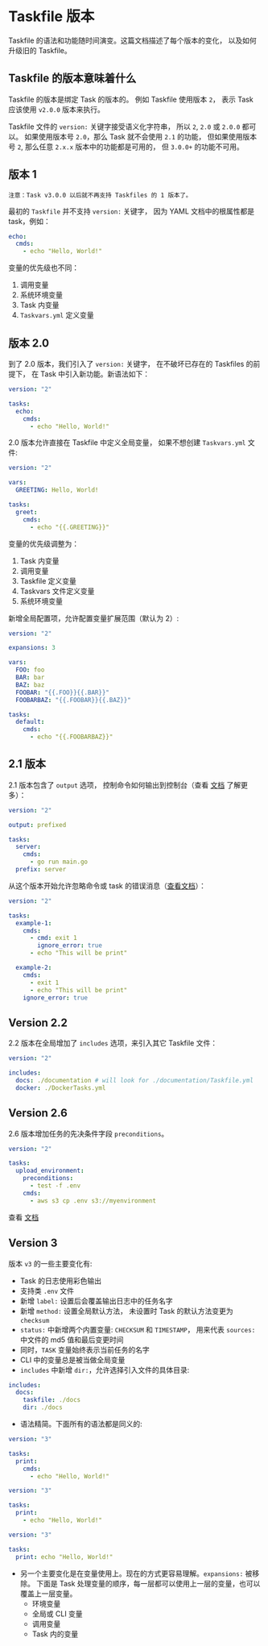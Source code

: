 # Taskfile 版本

Taskfile 的语法和功能随时间演变。这篇文档描述了每个版本的变化，
以及如何升级旧的 Taskfile。

## Taskfile 的版本意味着什么

Taskfile 的版本是绑定 Task 的版本的。
例如 Taskfile 使用版本 `2`，
表示 Task 应该使用 `v2.0.0` 版本来执行。

Taskfile 文件的 `version:` 关键字接受语义化字符串，
所以 `2`, `2.0` 或 `2.0.0` 都可以。
如果使用版本号 `2.0`，那么 Task 就不会使用 `2.1` 的功能，
但如果使用版本号 `2`, 那么任意 `2.x.x` 版本中的功能都是可用的，
但 `3.0.0+` 的功能不可用。

## 版本 1

    注意：Task v3.0.0 以后就不再支持 Taskfiles 的 1 版本了。

最初的 `Taskfile` 并不支持 `version:` 关键字，
因为 YAML 文档中的根属性都是 task，例如：

```yaml
echo:
  cmds:
    - echo "Hello, World!"
```

变量的优先级也不同：

1. 调用变量
2. 系统环境变量
3. Task 内变量
4. `Taskvars.yml` 定义变量

## 版本 2.0

到了 2.0 版本，我们引入了 `version:` 关键字，
在不破坏已存在的 Taskfiles 的前提下，
在 Task 中引入新功能。新语法如下：

```yaml
version: "2"

tasks:
  echo:
    cmds:
      - echo "Hello, World!"
```

2.0 版本允许直接在 Taskfile 中定义全局变量，
如果不想创建 `Taskvars.yml` 文件:

```yaml
version: "2"

vars:
  GREETING: Hello, World!

tasks:
  greet:
    cmds:
      - echo "{{.GREETING}}"
```

变量的优先级调整为：

1. Task 内变量
2. 调用变量
3. Taskfile 定义变量
4. Taskvars 文件定义变量
5. 系统环境变量

新增全局配置项，允许配置变量扩展范围（默认为 2）:

```yaml
version: "2"

expansions: 3

vars:
  FOO: foo
  BAR: bar
  BAZ: baz
  FOOBAR: "{{.FOO}}{{.BAR}}"
  FOOBARBAZ: "{{.FOOBAR}}{{.BAZ}}"

tasks:
  default:
    cmds:
      - echo "{{.FOOBARBAZ}}"
```

## 2.1 版本

2.1 版本包含了 `output` 选项，
控制命令如何输出到控制台（查看 [文档][output] 了解更多）：

```yaml
version: "2"

output: prefixed

tasks:
  server:
    cmds:
      - go run main.go
  prefix: server
```

从这个版本开始允许忽略命令或 task 的错误消息（[查看文档][ignore_errors]）：

```yaml
version: "2"

tasks:
  example-1:
    cmds:
      - cmd: exit 1
        ignore_error: true
      - echo "This will be print"

  example-2:
    cmds:
      - exit 1
      - echo "This will be print"
    ignore_error: true
```

## Version 2.2

2.2 版本在全局增加了 `includes` 选项，来引入其它 Taskfile 文件：

```yaml
version: "2"

includes:
  docs: ./documentation # will look for ./documentation/Taskfile.yml
  docker: ./DockerTasks.yml
```

## Version 2.6

2.6 版本增加任务的先决条件字段 `preconditions`。

```yaml
version: "2"

tasks:
  upload_environment:
    preconditions:
      - test -f .env
    cmds:
      - aws s3 cp .env s3://myenvironment
```

查看 [文档][includes]

[output]: usage.md#output-syntax
[ignore_errors]: usage.md#ignore-errors
[includes]: usage.md#including-other-taskfiles

## Version 3

版本 `v3` 的一些主要变化有:

- Task 的日志使用彩色输出
- 支持类 `.env` 文件
- 新增 `label:` 设置后会覆盖输出日志中的任务名字
- 新增 `method:` 设置全局默认方法，
  未设置时 Task 的默认方法变更为 `checksum`
- `status:` 中新增两个内置变量: `CHECKSUM` 和 `TIMESTAMP`，
  用来代表 `sources:` 中文件的 md5 值和最后变更时间
- 同时，`TASK` 变量始终表示当前任务的名字
- CLI 中的变量总是被当做全局变量
- `includes` 中新增 `dir:`，允许选择引入文件的具体目录:

```yaml
includes:
  docs:
    taskfile: ./docs
    dir: ./docs
```

- 语法精简。下面所有的语法都是同义的:

```yaml
version: "3"

tasks:
  print:
    cmds:
      - echo "Hello, World!"
```

```yaml
version: "3"

tasks:
  print:
    - echo "Hello, World!"
```

```yaml
version: "3"

tasks:
  print: echo "Hello, World!"
```

- 另一个主要变化是在变量使用上。现在的方式更容易理解。`expansions:` 被移除。
  下面是 Task 处理变量的顺序，每一层都可以使用上一层的变量，也可以覆盖上一层变量。
  - 环境变量
  - 全局或 CLI 变量
  - 调用变量
  - Task 内的变量
